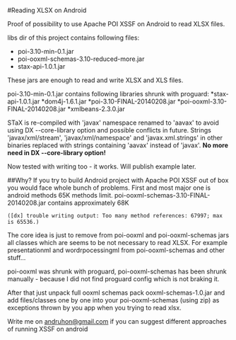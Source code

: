 #Reading XLSX on Android

Proof of possibility to use Apache POI XSSF on Android to read XLSX files.

libs dir of this project contains following files:
* poi-3.10-min-0.1.jar
* poi-ooxml-schemas-3.10-reduced-more.jar
* stax-api-1.0.1.jar

These jars are enough to read and write XLSX and XLS files. 

poi-3.10-min-0.1.jar contains following libraries shrunk with proguard:
*stax-api-1.0.1.jar
*dom4j-1.6.1.jar
*poi-3.10-FINAL-20140208.jar
*poi-ooxml-3.10-FINAL-20140208.jar
*xmlbeans-2.3.0.jar

STaX is re-compiled with 'javax' namespace renamed to 'aavax' to avoid using DX --core-library option and possible conflicts in future.
Strings 'javax/xml/stream', 'javax/xml/namespace' and 'javax.xml.strings' in other binaries replaced with strings containing 'aavax' instead of 'javax'.
**No more need in DX --core-library option!**

Now tested with writing too - it works. Will publish example later.

##Why?
If you try to build Android project with Apache POI XSSF out of box you would face whole bunch of problems.
First and most major one is android methods 65K methods limit.
poi-ooxml-schemas-3.10-FINAL-20140208.jar contains approximately 68K
```
([dx] trouble writing output: Too many method references: 67997; max is 65536.)
```

The core idea is just to remove from poi-ooxml and poi-ooxml-schemas jars all classes which are seems to be not necessary to read XLSX.
For example presentationml and wordrpocessingml from poi-ooxml-schemas
and other stuff...

poi-ooxml was shrunk with proguard, poi-ooxml-schemas has been shrunk manually - because I did not find proguard config which is not braking it.

After that just unpack full ooxml schemas pack ooxml-schemas-1.0.jar
and add files/classes one by one into your poi-ooxml-schemas (using zip) as exceptions thrown by you app when you trying to read xlsx.


Write me on andruhon@gmail.com if you can suggest different approaches of running XSSF on android
